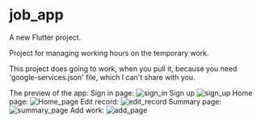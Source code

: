 # job_app

A new Flutter project.

Project for managing working hours on the temporary work.

This project does going to work, when you pull it, because you need 'google-services.json' file, which I can't share with you.

The preview of the app:
  Sign in page:
![sign_in](https://user-images.githubusercontent.com/28491735/166121679-09f081da-ce5e-4b9a-83c5-aac2b1d6a2fd.png)
  Sign up
![sign_up](https://user-images.githubusercontent.com/28491735/166121710-a503107b-9fe1-4b8a-90ef-9088c6af0af2.png)
  Home page:
![Home_page](https://user-images.githubusercontent.com/28491735/166121766-0d560186-a497-4e31-aa7d-280ef9c29116.png)
    Edit record:
      ![edit_record](https://user-images.githubusercontent.com/28491735/166121875-370e8d66-eaf6-4f66-a5d8-2474a5346e74.png)
  Summary page:
![summary_page](https://user-images.githubusercontent.com/28491735/166121802-ea2256de-d643-4d51-90fc-05e50b16cd06.png)
  Add work:
![add_page](https://user-images.githubusercontent.com/28491735/166121818-349dfde0-6eb3-47b7-bd39-97823627ed13.png)
